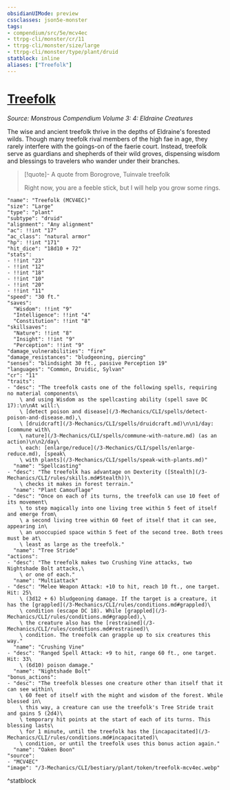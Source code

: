 ```yaml
---
obsidianUIMode: preview
cssclasses: json5e-monster
tags:
- compendium/src/5e/mcv4ec
- ttrpg-cli/monster/cr/11
- ttrpg-cli/monster/size/large
- ttrpg-cli/monster/type/plant/druid
statblock: inline
aliases: ["Treefolk"]
---
```

# [Treefolk](3-Mechanics\CLI\bestiary\plant/treefolk-mcv4ec.md)
*Source: Monstrous Compendium Volume 3: 4: Eldraine Creatures*  

The wise and ancient treefolk thrive in the depths of Eldraine's forested wilds. Though many treefolk rival members of the high fae in age, they rarely interfere with the goings-on of the faerie court. Instead, treefolk serve as guardians and shepherds of their wild groves, dispensing wisdom and blessings to travelers who wander under their branches.

> [!quote]- A quote from Borogrove, Tuinvale treefolk  
> 
> Right now, you are a feeble stick, but I will help you grow some rings.


```statblock
"name": "Treefolk (MCV4EC)"
"size": "Large"
"type": "plant"
"subtype": "druid"
"alignment": "Any alignment"
"ac": !!int "17"
"ac_class": "natural armor"
"hp": !!int "171"
"hit_dice": "18d10 + 72"
"stats":
- !!int "23"
- !!int "12"
- !!int "18"
- !!int "10"
- !!int "20"
- !!int "11"
"speed": "30 ft."
"saves":
  "Wisdom": !!int "9"
  "Intelligence": !!int "4"
  "Constitution": !!int "8"
"skillsaves":
  "Nature": !!int "8"
  "Insight": !!int "9"
  "Perception": !!int "9"
"damage_vulnerabilities": "fire"
"damage_resistances": "bludgeoning, piercing"
"senses": "blindsight 30 ft., passive Perception 19"
"languages": "Common, Druidic, Sylvan"
"cr": "11"
"traits":
- "desc": "The treefolk casts one of the following spells, requiring no material components\
    \ and using Wisdom as the spellcasting ability (spell save DC 17):\n\nAt will:\
    \ [detect poison and disease](/3-Mechanics/CLI/spells/detect-poison-and-disease.md),\
    \ [druidcraft](/3-Mechanics/CLI/spells/druidcraft.md)\n\n1/day: [commune with\
    \ nature](/3-Mechanics/CLI/spells/commune-with-nature.md) (as an action)\n\n2/day\
    \ each: [enlarge/reduce](/3-Mechanics/CLI/spells/enlarge-reduce.md), [speak\
    \ with plants](/3-Mechanics/CLI/spells/speak-with-plants.md)"
  "name": "Spellcasting"
- "desc": "The treefolk has advantage on Dexterity ([Stealth](/3-Mechanics/CLI/rules/skills.md#Stealth))\
    \ checks it makes in forest terrain."
  "name": "Plant Camouflage"
- "desc": "Once on each of its turns, the treefolk can use 10 feet of its movement\
    \ to step magically into one living tree within 5 feet of itself and emerge from\
    \ a second living tree within 60 feet of itself that it can see, appearing in\
    \ an unoccupied space within 5 feet of the second tree. Both trees must be at\
    \ least as large as the treefolk."
  "name": "Tree Stride"
"actions":
- "desc": "The treefolk makes two Crushing Vine attacks, two Nightshade Bolt attacks,\
    \ or one of each."
  "name": "Multiattack"
- "desc": "Melee Weapon Attack: +10 to hit, reach 10 ft., one target. Hit: 25\
    \ (3d12 + 6) bludgeoning damage. If the target is a creature, it has the [grappled](/3-Mechanics/CLI/rules/conditions.md#grappled)\
    \ condition (escape DC 18). While [grappled](/3-Mechanics/CLI/rules/conditions.md#grappled),\
    \ the creature also has the [restrained](/3-Mechanics/CLI/rules/conditions.md#restrained)\
    \ condition. The treefolk can grapple up to six creatures this way."
  "name": "Crushing Vine"
- "desc": "Ranged Spell Attack: +9 to hit, range 60 ft., one target. Hit: 33\
    \ (6d10) poison damage."
  "name": "Nightshade Bolt"
"bonus_actions":
- "desc": "The treefolk blesses one creature other than itself that it can see within\
    \ 60 feet of itself with the might and wisdom of the forest. While blessed in\
    \ this way, a creature can use the treefolk's Tree Stride trait and gains 5 (2d4)\
    \ temporary hit points at the start of each of its turns. This blessing lasts\
    \ for 1 minute, until the treefolk has the [incapacitated](/3-Mechanics/CLI/rules/conditions.md#incapacitated)\
    \ condition, or until the treefolk uses this bonus action again."
  "name": "Oaken Boon"
"source":
- "MCV4EC"
"image": "/3-Mechanics/CLI/bestiary/plant/token/treefolk-mcv4ec.webp"
```
^statblock